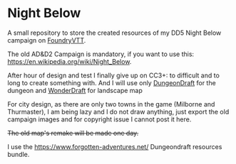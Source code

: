 # Night Below

A small repository to store the created resources of my DD5 Night Below campaign on [FoundryVTT](https://foundryvtt.com/).

The old AD&D2 Campaign is mandatory, if you want to use this: https://en.wikipedia.org/wiki/Night_Below.


After hour of design and test I finally give up on CC3+: to difficult and to long to create something with. 
And I will use only [DungeonDraft](https://dungeondraft.net/) for the dungeon and [WonderDraft](https://www.wonderdraft.net/) for landscape map

For city design, as there are only two towns in the game (Milborne and Thurmaster), I am being lazy and I do not draw anything, just export the old campaign images and for copyright issue I cannot post it here.

~~The old map's remake will be made one day.~~

I use the https://www.forgotten-adventures.net/ Dungeondraft resources bundle.
